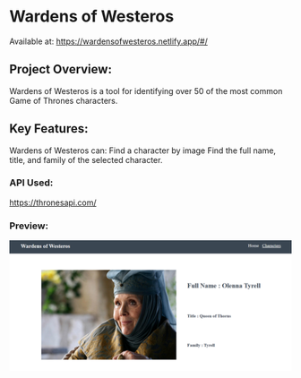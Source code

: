 # Wardens of Westeros
Available at: https://wardensofwesteros.netlify.app/#/

## Project Overview:
Wardens of Westeros is a tool for identifying over 50 of the most common Game of Thrones characters.

## Key Features:
Wardens of Westeros can:
Find a character by image
Find the full name, title, and family of the selected character.

### API Used:
https://thronesapi.com/

### Preview:
![Preview app](./preview.png)
